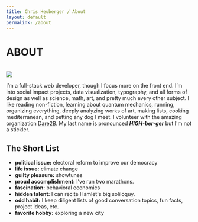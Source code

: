 ```yaml
---
title: Chris Heuberger / About
layout: default
permalink: /about
---
```


<div class="main-content main-content_about">

  <div class='about-intro'>
    <h1 class='all-caps'>ABOUT</h1><br>
    <div class="about-bio">
      <div class='about-img'>
        <img src="{{site.baseurl}}/assets/img/chrisheuberger-grayscale-3.jpeg">
      </div>
      <p>I’m a full-stack web developer, though I focus more on the front end. I’m into social impact projects, data visualization, typography, and all forms of design as well as science, math, art, and pretty much every other subject. I like reading non-fiction, learning about quantum mechanics, running, organizing everything, deeply analyzing works of art, making lists, cooking mediterranean, and petting any dog I meet. I volunteer with the amazing organization <a href="https://www.dare2bnyc.org/" target="_blank" rel="noopener" title="Dare2B">Dare2B</a>. My last name is pronounced <strong><em>HIGH-ber-ger</em></strong> but I'm not a stickler.</p>
    </div>
  </div>

  <div class='about-list'>
    <div class='short-list'>
      <h2 class='short-title all-caps'>The Short List</h2>
      <ul>
        <li><strong>political issue:</strong> electoral reform to improve our democracy</li>
        <li><strong>life issue:</strong> climate change</li>
        <li><strong>guilty pleasure:</strong> showtunes</li>
        <li><strong>proud accomplishment:</strong> I’ve run two marathons.</li>
        <li><strong>fascination:</strong> behavioral economics</li>
        <li><strong>hidden talent:</strong> I can recite Hamlet's big soliloquy.</li>
        <li><strong>odd habit:</strong> I keep diligent lists of good conversation topics, fun facts, project ideas, etc.</li>
        <li><strong>favorite hobby:</strong> exploring a new city</li>
      </ul>
    </div>
  </div>

</div> <!-- .main-content -->
